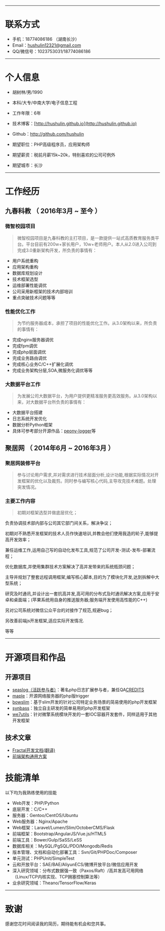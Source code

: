 
---

# 联系方式

- 手机：18774086186 （湖南长沙）
- Email：hushulin12321@gmail.com
- QQ/微信号：1023753031/18774086186

---

# 个人信息

 - 胡树林/男/1990
 - 本科/大专/中南大学/电子信息工程
 - 工作年限：6年
 - 技术博客：[http://hushulin.github.io](http://hushulin.github.io)
 - Github：http://github.com/hushulin

 - 期望职位：PHP高级程序员，应用架构师
 - 期望薪资：税前月薪15k~20k，特别喜欢的公司可例外
 - 期望城市：长沙

---

# 工作经历

## 九春科教 （ 2016年3月 ~ 至今 ）

### 微智校园项目

> 微智校园项目是九春科教的主打项目，是一款提供一站式高质教育服务类平台。平台目前有200w+家长用户，10w+老师用户。本人从2.0进入公司到完成3.0重新架构开发，所负责的事情有：

- 用户系统重构
- 应用架构重构
- 数据库规划设计
- 技术框架选型
- 运维部署性能调优
- 公司采用新框架的技术内部培训
- 重点突破技术问题等等

### 性能优化工作

> 为节约服务器成本，承担了项目的性能优化工作。从3.0架构以来，所负责的事情有：

- 完成nginx服务器调优
- 完成fpm调优
- 完成php层面调优
- 完成业务路由调优
- 完成核心业务C/C++扩展化调优
- 完成业务架构分层,SOA,微服务化调优等等

### 大数据平台工作

> 为发展公司大数据平台，为用户提供更精准服务更高效服务。从3.0架构以来，对大数据平台所负责的事情有：

- 大数据平台搭建
- 日志系统开发优化
- 数据分析Python框架
- 具体可参考部分开源作品：[peony-logger](https://hushulin.github.io/2017/05/05/peony-logger.html)等

## 聚居网 （ 2014年6月 ~ 2016年3月 ）

### 聚居网装修平台
> 参与讨论用户需求,并对需求进行技术层面分析,设计功能,根据实际情况对开发框架的优化以及裁剪。同时参与编写核心代码,主导攻克技术难题。处理突发情况。
### 主要工作内容
> 初期对框架选型并做底层优化；

负责协调技术部内部与公司其它部门间关系，解决争议；

初期对不熟悉开发框架的技术人员作快速培训,并教会他们使用我造的轮子,能够提高开发效率；

兼任运维工作,运用自己写的自动化发布工具,规范了公司开发-测试-发布-部署流程；

优化数据库,并使用集群技术方案解决了高并发带来的系统瓶颈问题；

主导并规划了整套远程调用框架,编写核心脚本,目的为了模块化开发,达到拆解中大型系统；

研究及时通讯,并设计出一套抗高并发,高可用的分布式及时通讯解决方案,应用于安卓和桌面端；(苹果系统用自身的推送服务器;服务端开发使用高性能的C++)

另对公司系统对微信公众平台的对接作了规范,规避bug；

另改善前端js开发框架,适应实际开发情况.

等等

---

# 开源项目和作品

## 开源项目
 - [seaslog（活跃参与者）](http://neeke.github.io/SeasLog)：著名php日志扩展参与者，兼任QA[CREDITS](https://github.com/Neeke/SeasLog/blob/master/CREDITS)
 - [maple](https://github.com/hushulin/maple)：开源网络服务器的php版trigger
 - [bowslim](https://github.com/hushulin/bowslim)：基于slim开发的针对公司特定业务场景的简易使用的php开发框架
 - [synbass](https://github.com/hushulin/synbass)：独立自主研发的简单易用的php开发框架
 - [we7utils](https://github.com/hushulin/we7utils)：针对微擎系统模块开发的一套IOC容器开发套件，同样适用于其他开发框架

## 技术文章

 - [Fractal开发文档(翻译)](https://hushulin.github.io/2017/03/23/fractal-doc.html)
 - [前端架构通用方案](https://hushulin.github.io/2017/06/09/front-end-environment.html)

# 技能清单

以下均为我熟练使用的技能

- Web开发：PHP/Python
- 底层开发：C/C++
- 服务器：Gentoo/CentOS/Ubuntu
- Web服务器：Nginx/Apache
- Web框架：Laravel/Lumen/Slim/OctoberCMS/Flask
- 前端框架：Bootstrap/AngularJS/Vue.js/HTML5
- 前端工具：Bower/Gulp/SaSS/LeSS
- 数据库相关：MySQL/PgSQL/PDO/Mongodb/Redis
- 版本管理、文档和自动化部署工具：Svn/Git/PHPDoc/Composer
- 单元测试：PHPUnit/SimpleTest
- 云和开放平台：SAE/BAE/AliyunECS/微博开放平台/微信应用开发
- 深入研究领域：分布式数据强一致（Paxos/Raft）/高并发高可用网络（Linux/TCP内核实现、TCP拥塞控制算法等）
- 业余研究领域：Theano/TensorFlow/Keras

---

# 致谢
感谢您花时间阅读我的简历，期待能有机会和您共事。
